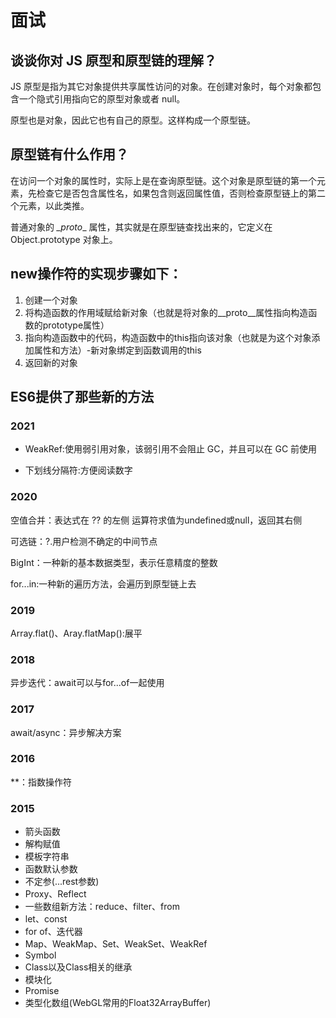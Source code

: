 # 面试

## 谈谈你对 JS 原型和原型链的理解？

JS 原型是指为其它对象提供共享属性访问的对象。在创建对象时，每个对象都包含一个隐式引用指向它的原型对象或者 null。

原型也是对象，因此它也有自己的原型。这样构成一个原型链。

## 原型链有什么作用？

在访问一个对象的属性时，实际上是在查询原型链。这个对象是原型链的第一个元素，先检查它是否包含属性名，如果包含则返回属性值，否则检查原型链上的第二个元素，以此类推。

普通对象的 _\_proto__ 属性，其实就是在原型链查找出来的，它定义在 Object.prototype 对象上。

## new操作符的实现步骤如下：

1.  创建一个对象
2.  将构造函数的作用域赋给新对象（也就是将对象的__proto__属性指向构造函数的prototype属性）
3.  指向构造函数中的代码，构造函数中的this指向该对象（也就是为这个对象添加属性和方法）-新对象绑定到函数调用的this
4.  返回新的对象

## ES6提供了那些新的方法

### 2021

+   WeakRef:使用弱引用对象，该弱引用不会阻止 GC，并且可以在 GC 前使用

+   下划线分隔符:方便阅读数字

### 2020

空值合并：表达式在 ?? 的左侧 运算符求值为undefined或null，返回其右侧

可选链：?.用户检测不确定的中间节点

BigInt：一种新的基本数据类型，表示任意精度的整数

for...in:一种新的遍历方法，会遍历到原型链上去

### 2019

Array.flat()、Aray.flatMap():展平

### 2018

异步迭代：await可以与for...of一起使用

### 2017

await/async：异步解决方案

### 2016

**：指数操作符

### 2015

+   箭头函数
+   解构赋值
+   模板字符串
+   函数默认参数
+   不定参(...rest参数)
+   Proxy、Reflect
+   一些数组新方法：reduce、filter、from
+   let、const
+   for of、迭代器
+   Map、WeakMap、Set、WeakSet、WeakRef
+   Symbol
+   Class以及Class相关的继承
+   模块化
+   Promise
+   类型化数组(WebGL常用的Float32ArrayBuffer)
